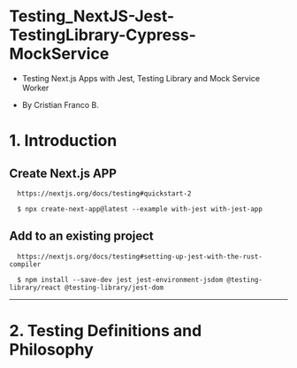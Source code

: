 # Testing_NextJS-Jest-TestingLibrary-Cypress-MockService

- Testing Next.js Apps with Jest, Testing Library and Mock Service Worker

- By Cristian Franco B.

# 1. Introduction

## Create Next.js APP

```link
  https://nextjs.org/docs/testing#quickstart-2
```

```terminal
  $ npx create-next-app@latest --example with-jest with-jest-app
```

## Add to an existing project

```link
  https://nextjs.org/docs/testing#setting-up-jest-with-the-rust-compiler
```

```terminal
  $ npm install --save-dev jest jest-environment-jsdom @testing-library/react @testing-library/jest-dom

```

---
# 2. Testing Definitions and Philosophy